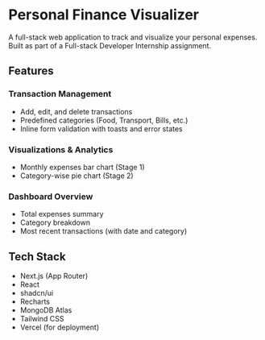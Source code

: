# Personal Finance Visualizer

A full-stack web application to track and visualize your personal expenses. Built as part of a Full-stack Developer Internship assignment.

## Features

### Transaction Management

- Add, edit, and delete transactions
- Predefined categories (Food, Transport, Bills, etc.)
- Inline form validation with toasts and error states

### Visualizations & Analytics

- Monthly expenses bar chart (Stage 1)
- Category-wise pie chart (Stage 2)

### Dashboard Overview

- Total expenses summary
- Category breakdown
- Most recent transactions (with date and category)

## Tech Stack

- Next.js (App Router)
- React
- shadcn/ui
- Recharts
- MongoDB Atlas
- Tailwind CSS
- Vercel (for deployment)
